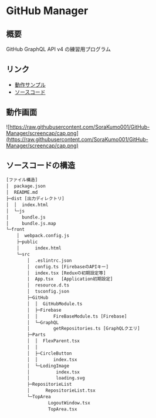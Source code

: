 # GitHub Manager

## 概要

GitHub GraphQL API v4 の練習用プログラム

## リンク

- [動作サンプル](https://sorakumo001.github.io/GitHub-Manager/dist/)
- [ソースコード](https://github.com/SoraKumo001/GitHub-Manager)

## 動作画面

![https://raw.githubusercontent.com/SoraKumo001/GitHub-Manager/screencap/cap.png](https://raw.githubusercontent.com/SoraKumo001/GitHub-Manager/screencap/cap.png)

## ソースコードの構造

```txt
[ファイル構造]
│  package.json
│  README.md
├─dist [出力ディレクトリ]
│  │  index.html
│  └─js
│     bundle.js
│     bundle.js.map
└─front
    │  webpack.config.js
    ├─public
    │      index.html
    └─src
        │  .eslintrc.json
        │  config.ts [FirebaseのAPIキー]
        │  index.tsx [Reduxの初期設定等]
        |  App.tsx   [Application初期設定]
        │  resource.d.ts
        │  tsconfig.json
        ├─GitHub
        │  │  GitHubModule.ts
        │  ├─Firebase
        │  │      FireBaseModule.ts [Firebase]
        │  └─GraphQL
        │         getRepositories.ts [GraphQLクエリ]
        ├─Parts
        │  │  FlexParent.tsx
        │  │
        │  ├─CircleButton
        │  │      index.tsx
        │  └─LodingImage
        │          index.tsx
        │          loading.svg
        ├─RepositorieList
        │      RepositorieList.tsx
        └─TopArea
                LogoutWindow.tsx
                TopArea.tsx
```
